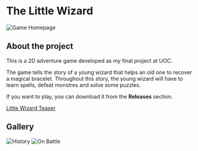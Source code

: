 # The Little Wizard
![Game Homepage](/images/home.jpg)

## About the project
This is a 2D adventure game developed as my final project at UOC. 

The game tells the story of a young wizard that helps an old one to recover a magical bracelet. Throughout this story, the young wizard will have to learn spells, defeat monstres and solve some puzzles.

If you want to play, you can download it from the **Releases** section. 

[Little Wizard Teaser](https://www.youtube.com/watch?v=tIVACKYk134)

## Gallery
![History](/images/dialogs.jpg)
![On Battle](/images/battle.JPG)

